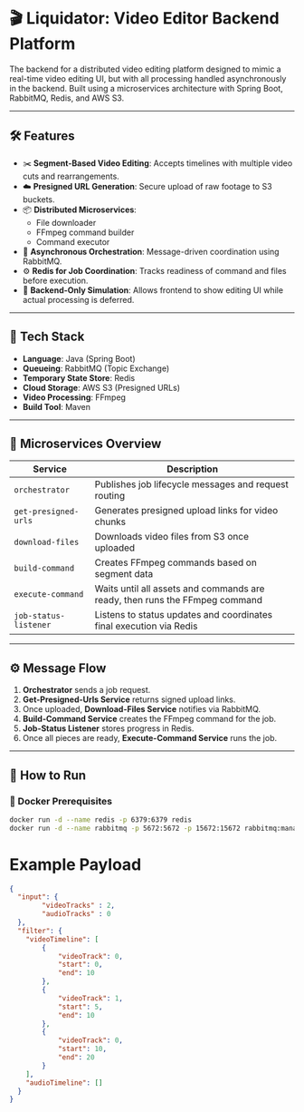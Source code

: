 # 🎬 Liquidator: Video Editor Backend Platform

The backend for a distributed video editing platform designed to mimic a real-time video editing UI, but with all processing handled asynchronously in the backend. Built using a microservices architecture with Spring Boot, RabbitMQ, Redis, and AWS S3.

---

## 🛠️ Features

- ✂️ **Segment-Based Video Editing**: Accepts timelines with multiple video cuts and rearrangements.
- ☁️ **Presigned URL Generation**: Secure upload of raw footage to S3 buckets.
- 📦 **Distributed Microservices**:
    - File downloader
    - FFmpeg command builder
    - Command executor
- 📶 **Asynchronous Orchestration**: Message-driven coordination using RabbitMQ.
- ⚙️ **Redis for Job Coordination**: Tracks readiness of command and files before execution.
- 🎥 **Backend-Only Simulation**: Allows frontend to show editing UI while actual processing is deferred.

---

## 🧱 Tech Stack

- **Language**: Java (Spring Boot)
- **Queueing**: RabbitMQ (Topic Exchange)
- **Temporary State Store**: Redis
- **Cloud Storage**: AWS S3 (Presigned URLs)
- **Video Processing**: FFmpeg
- **Build Tool**: Maven

---

## 🧩 Microservices Overview

| Service                 | Description |
|------------------------|-------------|
| `orchestrator`         | Publishes job lifecycle messages and request routing |
| `get-presigned-urls`   | Generates presigned upload links for video chunks |
| `download-files`       | Downloads video files from S3 once uploaded |
| `build-command`        | Creates FFmpeg commands based on segment data |
| `execute-command`      | Waits until all assets and commands are ready, then runs the FFmpeg command |
| `job-status-listener`  | Listens to status updates and coordinates final execution via Redis |

---

## ⚙️ Message Flow

1. **Orchestrator** sends a job request.
2. **Get-Presigned-Urls Service** returns signed upload links.
3. Once uploaded, **Download-Files Service** notifies via RabbitMQ.
4. **Build-Command Service** creates the FFmpeg command for the job.
5. **Job-Status Listener** stores progress in Redis.
6. Once all pieces are ready, **Execute-Command Service** runs the job.

---

## 🧪 How to Run

### 🐳 Docker Prerequisites

```bash
docker run -d --name redis -p 6379:6379 redis
docker run -d --name rabbitmq -p 5672:5672 -p 15672:15672 rabbitmq:management
```

# Example Payload
```json
{
  "input": {
        "videoTracks" : 2,
        "audioTracks" : 0
  },
  "filter": {
    "videoTimeline": [
        {
            "videoTrack": 0,
            "start": 0,
            "end": 10
        },
        {
            "videoTrack": 1,
            "start": 5,
            "end": 10
        },
        {
            "videoTrack": 0,
            "start": 10,
            "end": 20
        }
    ],
    "audioTimeline": []
  }
}
```

